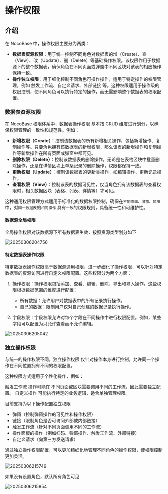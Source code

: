 # 操作权限

## 介绍

在 NocoBase 中，操作权限主要分为两类：

- **数据表资源权限**：用于统一控制不同角色对数据表的增（Create）、查（View）、改（Update）、删（Delete）等基础操作权限。该权限作用于数据源下的整个数据表，确保角色在不同页面或弹窗中不同区块对该表的相应操作保持一致。
- **操作独立权限**：用于细化控制不同角色可操作操作，适用于特定操作的权限管理，例如 触发工作流、自定义请求、外部链接 等。这种权限适用于操作级的权限控制，使不同角色可以执行特定的操作，而无需影响整个数据表的权限配置。

### 数据表资源权限

在 NocoBase 权限体系中，数据表操作权限 基本按 CRUD 维度进行划分，以确保权限管理的一致性和规范性。例如：

- **新增权限（Create）**：控制该数据表的所有新增相关操作，包括新增操作、复制操作等。只要角色拥有该数据表的新增权限，那么该表的新增操作和复制操作等新增操作在所有页面或弹窗中都可见。
- **删除权限（Delete）**：控制该数据表的删除操作，无论是在表格区块中批量删除操作，还是在详情区块上单条记录的删除操作，权限都保持一致。
- **更新权限（Update）**：控制该数据表的更新类操作，如编辑操作、更新记录操作。
- **查看权限（View）**：控制该表的数据可见性，仅当角色拥有该数据表的查看权限时，相关数据区块（表格、列表、详情等）才可见。

这种通用权限管理方式适用于标准化的数据权限控制，确保在`不同页面、弹窗、区块` 中，对`同一数据表`的`相同操作` 具有`一致`的权限规则，具备统一性和可维护性。

#### 数据源全局权限

全局操作权限对该数据源下所有数据表生效，按照资源类型划分如下

![20250306204756](https://static-docs.nocobase.com/20250306204756.png)

#### 特定数据表操作权限

特定数据表操作权限高于数据源通用权限，进一步细化了操作权限，可以针对特定数据表的资源访问进行自定义权限配置。这些权限分为两个方面：

1. 操作权限：操作权限包括添加、查看、编辑、删除、导出和导入操作。这些权限根据数据范围的维度进行配置：

   - 所有数据：允许用户对数据表中的所有记录执行操作。
   - 自己的数据：限制用户仅对自己创建的数据记录执行操作。

2. 字段权限：字段权限允许对每个字段在不同操作中进行权限配置。例如，某些字段可以配置为只允许查看而不允许编辑。

![20250306205042](https://static-docs.nocobase.com/20250306205042.png)

### 独立操作权限

与统一的操作权限不同，独立操作权限 仅针对操作本身进行控制，允许同一个操作在不同位置拥有不同的权限配置。

这种权限方式适用于个性化操作，例如：

触发工作流 操作可能在 不同页面或区块需要调用不同的工作流，因此需要独立配置。
自定义操作 可能执行特定的业务逻辑，适合单独管理权限。

目前支持为以下操作配置独立权限

- 弹窗（控制弹窗操作的可见性和操作权限）
- 链接（限制角色是否可访问外部或内部链接）
- 触发工作流（针对不同页面调用不同的工作流）
- 操作面板的操作（例如扫码、弹窗操作、触发工作流、外部链接）
- 自定义请求（向第三方发送请求）

通过独立操作权限配置，可以更加精细化地管理不同角色的操作权限，使权限控制更加灵活。

![20250306215749](https://static-docs.nocobase.com/20250306215749.png)

如果没有设置角色，默认所有角色可见

![20250306215854](https://static-docs.nocobase.com/20250306215854.png)
